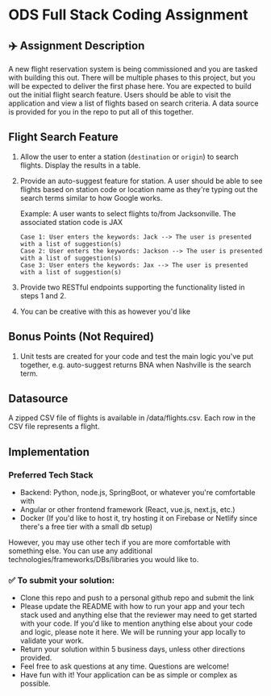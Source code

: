 # ODS Full Stack Coding Assignment

## ✈️ Assignment Description
A new flight reservation system is being commissioned and you are tasked with building this out. There will be multiple phases to this project, but you will be expected to deliver the first phase here. You are expected to build out the initial flight search feature. Users should be able to visit the application and view a list of flights based on search criteria. A data source is provided for you in the repo to put all of this together.

## Flight Search Feature

1. Allow the user to enter a station (`destination` or `origin`) to search flights. Display the results in a table.

2. Provide an auto-suggest feature for station. A user should be able to see flights based on station code or location name as they're typing out the search terms similar to how Google works.

   Example: A user wants to select flights to/from Jacksonville. The associated station code is JAX
   
       Case 1: User enters the keywords: Jack --> The user is presented with a list of suggestion(s)
       Case 2: User enters the keywords: Jackson --> The user is presented with a list of suggestion(s)
       Case 3: User enters the keywords: Jax --> The user is presented with a list of suggestion(s)
   
3. Provide two RESTful endpoints supporting the functionality listed in steps 1 and 2.

4. You can be creative with this as however you'd like

## Bonus Points (Not Required)
1. Unit tests are created for your code and test the main logic you've put together, e.g. auto-suggest returns BNA when Nashville is the search term.

## Datasource
A zipped CSV file of flights is available in /data/flights.csv. Each row in the CSV file represents a flight.

## Implementation

### Preferred Tech Stack
* Backend: Python, node.js, SpringBoot, or whatever you're comfortable with
* Angular or other frontend framework (React, vue.js, next.js, etc.)
* Docker (If you'd like to host it, try hosting it on Firebase or Netlify since there's a free tier with a small db setup)

However, you may use other tech if you are more comfortable with something else. You can use any additional technologies/frameworks/DBs/libraries you would like to.

### ✅ To submit your solution:
* Clone this repo and push to a personal github repo and submit the link
* Please update the README with how to run your app and your tech stack used and anything else that the reviewer may need to get started with your code. If you'd like to mention anything else about your code and logic, please note it here. We will be running your app locally to validate your work.
* Return your solution within 5 business days, unless other directions provided.
* Feel free to ask questions at any time. Questions are welcome!
* Have fun with it! Your application can be as simple or complex as possible.
